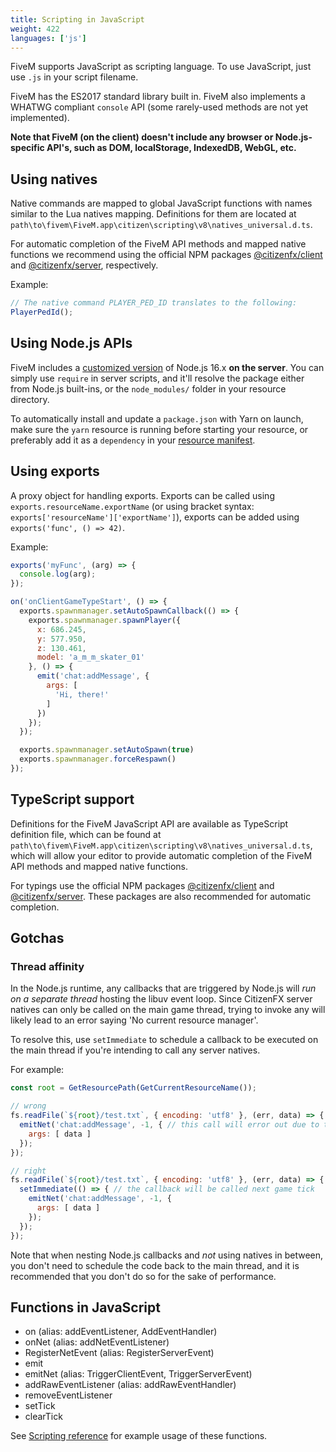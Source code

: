 ```yaml
---
title: Scripting in JavaScript
weight: 422
languages: ['js']
---
```


FiveM supports JavaScript as scripting language.
To use JavaScript, just use `.js` in your script filename.

FiveM has the ES2017 standard library built in. FiveM also implements a WHATWG compliant `console` API (some
rarely-used methods are not yet implemented).

**Note that FiveM (on the client) doesn't include any browser or Node.js-specific API's, such
as DOM, localStorage, IndexedDB, WebGL, etc.**

Using natives
-------------
Native commands are mapped to global JavaScript functions with names similar to the Lua natives mapping. Definitions for
them are located at `path\to\fivem\FiveM.app\citizen\scripting\v8\natives_universal.d.ts`.

For automatic completion of the FiveM API methods and mapped native functions we recommend using the official NPM packages
[@citizenfx/client][npmclient] and [@citizenfx/server][npmserver], respectively.

Example:

``` js
// The native command PLAYER_PED_ID translates to the following:
PlayerPedId();
```

Using Node.js APIs
------------------

FiveM includes a [customized version][nodejs] of Node.js 16.x **on the server**. You can simply use `require` in server
scripts, and it'll resolve the package either from Node.js built-ins, or the `node_modules/` folder in your resource
directory.

To automatically install and update a `package.json` with Yarn on launch, make sure the `yarn` resource is running
before starting your resource, or preferably add it as a `dependency` in your [resource manifest][deplink].

Using exports
-------------

A proxy object for handling exports. Exports can be called using `exports.resourceName.exportName` (or using bracket
syntax: `exports['resourceName']['exportName']`), exports can be added using `exports('func', () => 42)`.

Example:

```js
exports('myFunc', (arg) => {
  console.log(arg);
});
```

```js
on('onClientGameTypeStart', () => {
  exports.spawnmanager.setAutoSpawnCallback(() => {
    exports.spawnmanager.spawnPlayer({
      x: 686.245,
      y: 577.950,
      z: 130.461,
      model: 'a_m_m_skater_01'
    }, () => {
      emit('chat:addMessage', {
        args: [
          'Hi, there!'
        ]
      })
    });
  });

  exports.spawnmanager.setAutoSpawn(true)
  exports.spawnmanager.forceRespawn()
});
```

TypeScript support
------------------

Definitions for the FiveM JavaScript API are available as TypeScript definition file, which can be
found at `path\to\fivem\FiveM.app\citizen\scripting\v8\natives_universal.d.ts`, which will allow your
editor to provide automatic completion of the FiveM API methods and mapped native functions.

For typings use the official NPM packages [@citizenfx/client][npmclient] and [@citizenfx/server][npmserver].
These packages are also recommended for automatic completion.

Gotchas
-------

### Thread affinity
In the Node.js runtime, any callbacks that are triggered by Node.js will _run on a separate thread_ hosting the libuv
event loop. Since CitizenFX server natives can only be called on the main game thread, trying to invoke any will likely
lead to an error saying 'No current resource manager'.

To resolve this, use `setImmediate` to schedule a callback to be executed on the main thread if you're intending to call
any server natives.

For example:

```js
const root = GetResourcePath(GetCurrentResourceName());

// wrong
fs.readFile(`${root}/test.txt`, { encoding: 'utf8' }, (err, data) => {
  emitNet('chat:addMessage', -1, { // this call will error out due to thread affinity
    args: [ data ]
  });
});

// right
fs.readFile(`${root}/test.txt`, { encoding: 'utf8' }, (err, data) => {
  setImmediate(() => { // the callback will be called next game tick
    emitNet('chat:addMessage', -1, {
      args: [ data ]
    });
  });
});
```

Note that when nesting Node.js callbacks and _not_ using natives in between, you don't need to schedule the code back to
the main thread, and it is recommended that you don't do so for the sake of performance.

Functions in JavaScript
-----------------------

- on (alias: addEventListener, AddEventHandler)
- onNet (alias: addNetEventListener)
- RegisterNetEvent (alias: RegisterServerEvent)
- emit
- emitNet (alias: TriggerClientEvent, TriggerServerEvent)
- addRawEventListener (alias: addRawEventHandler)
- removeEventListener
- setTick
- clearTick

See [Scripting reference][scriptreflink] for example usage of these functions.

[scriptreflink]: /docs/scripting-reference/runtimes/javascript
[deplink]: /docs/scripting-reference/resource-manifest/resource-manifest#dependency
[nodejs]: https://github.com/citizenfx/node
[npmclient]: https://www.npmjs.com/package/@citizenfx/client
[npmserver]: https://www.npmjs.com/package/@citizenfx/server
